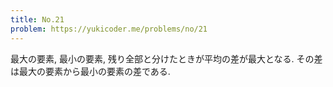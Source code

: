 ```yaml
---
title: No.21
problem: https://yukicoder.me/problems/no/21
---
```

最大の要素, 最小の要素, 残り全部と分けたときが平均の差が最大となる. その差は最大の要素から最小の要素の差である.
